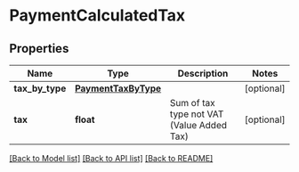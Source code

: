 # PaymentCalculatedTax

## Properties
Name | Type | Description | Notes
------------ | ------------- | ------------- | -------------
**tax_by_type** | [**PaymentTaxByType**](PaymentTaxByType.md) |  | [optional] 
**tax** | **float** | Sum of tax type not VAT (Value Added Tax) | [optional] 

[[Back to Model list]](../README.md#documentation-for-models) [[Back to API list]](../README.md#documentation-for-api-endpoints) [[Back to README]](../README.md)


